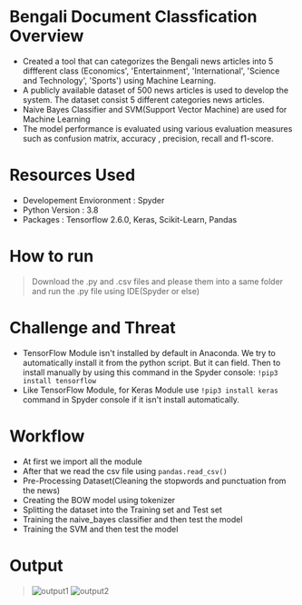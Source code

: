 # Bengali Document Classfication Overview
* Created a tool that can categorizes the Bengali news articles into 5 diffferent class (Economics', 'Entertainment', 'International', 'Science and Technology', 'Sports') using Machine Learning.
* A publicly available dataset of 500 news articles is used to develop the system. The dataset consist 5 different categories news articles.
* Naive Bayes Classifier and SVM(Support Vector Machine) are used for Machine Learning
* The model performance is evaluated using various evaluation measures such as confusion matrix, accuracy , precision, recall and f1-score.
# Resources Used
* Developement Envioronment : Spyder
* Python Version : 3.8
* Packages : Tensorflow 2.6.0, Keras, Scikit-Learn, Pandas
# How to run
> Download the .py and .csv files and please them into a same folder and run the .py file using IDE(Spyder or else)
# Challenge and Threat
* TensorFlow Module isn't installed by default in Anaconda. We try to automatically install it from the python script. But it can field. Then to install manually by using this command in the Spyder console:       `!pip3 install tensorflow`
* Like TensorFlow Module, for Keras Module use   `!pip3 install keras`   command in Spyder console if it isn't install automatically.
# Workflow
* At first we import all the module
* After that we read the csv file using `pandas.read_csv()`
* Pre-Processing Dataset(Cleaning the stopwords and punctuation from the news)
* Creating the BOW model using tokenizer
* Splitting the dataset into the Training set and Test set
* Training the naive_bayes classifier and then test the model
* Training the SVM and then test the model

# Output

> ![output1](https://user-images.githubusercontent.com/58563430/134735024-2791b640-bd0a-489c-915a-0cd861d0c390.PNG)
> ![output2](https://user-images.githubusercontent.com/58563430/134735090-e3db9005-15da-431d-948e-c5c1d3e7738a.PNG)
